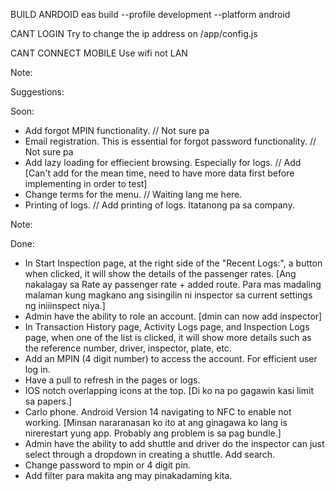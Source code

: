 BUILD ANRDOID
eas build --profile development --platform android

CANT LOGIN
Try to change the ip address on /app/config.js

CANT CONNECT MOBILE
Use wifi not LAN

Note:

Suggestions:

Soon:
- Add forgot MPIN functionality. // Not sure pa
- Email registration. This is essential for forgot password functionality. // Not sure pa
- Add lazy loading for effiecient browsing. Especially for logs. // Add [Can't add for the mean time, need to have more data first before implementing in order to test]
- Change terms for the menu. // Waiting lang me here.
- Printing of logs. // Add printing of logs. Itatanong pa sa company.

Note:

Done:
- In Start Inspection page, at the right side of the "Recent Logs:", a button when clicked, it will show the details of the passenger rates. [Ang nakalagay sa Rate ay passenger rate + added route. Para mas madaling malaman kung magkano ang sisingilin ni inspector sa current settings ng iniiinspect niya.]
- Admin have the ability to role an account. [dmin can now add inspector]
- In Transaction History page, Activity Logs page, and Inspection Logs page, when one of the list is clicked, it will show more details such as the reference number, driver, inspector, plate, etc.
- Add an MPIN (4 digit number) to access the account. For efficient user log in.
- Have a pull to refresh in the pages or logs.
- IOS notch overlapping icons at the top. [Di ko na po gagawin kasi limit sa papers.]
- Carlo phone. Android Version 14 navigating to NFC to enable not working. [Minsan nararanasan ko ito at ang ginagawa ko lang is nirerestart yung app. Probably ang problem is sa pag bundle.]
- Admin have the ability to add shuttle and driver do the inspector can just select through a dropdown in creating a shuttle. Add search.
- Change password to mpin or 4 digit pin.
- Add filter para makita ang may pinakadaming kita.